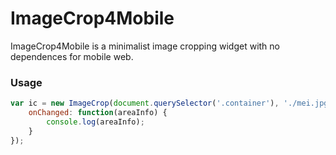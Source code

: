 # ImageCrop4Mobile

ImageCrop4Mobile is a minimalist image cropping widget with no dependences for mobile web.

### Usage 

```js
var ic = new ImageCrop(document.querySelector('.container'), './mei.jpg', {
	onChanged: function(areaInfo) {
		console.log(areaInfo);
	}
});
```